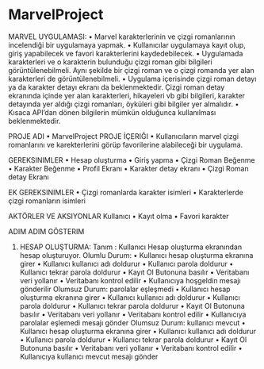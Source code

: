 # MarvelProject
MARVEL UYGULAMASI:
•	Marvel karakterlerinin ve çizgi romanlarının incelendiği bir uygulamaya yapmak.
•	Kullanıcılar uygulamaya kayıt olup, giriş yapabilecek ve favori karakterlerini kaydedebilecek.
•	Uygulamada karakterleri ve o karakterin bulunduğu çizgi roman gibi bilgileri görüntülenebilmeli. Aynı şekilde bir çizgi roman ve o çizgi romanda yer alan karakterleri de görüntülenebilmeli.
•	Uygulama içerisinde çizgi roman detayı ya da karakter detayı ekranı da beklenmektedir. Çizgi roman detay ekranında içinde yer alan karakterleri, hikayeleri vb gibi bilgileri, karakter detayında yer aldığı çizgi romanları, öyküleri gibi bilgiler yer almalıdır.
•	Kısaca API’dan dönen bilgilerin mümkün olduğunca kullanılması beklenmektedir.


PROJE ADI 
•	MarvelProject
PROJE İÇERIĞI
•	Kullanıcıların marvel çizgi romanlarını ve karekterlerini görüp favorilerine alabileceği bir uygulama.


GEREKSINIMLER
•	Hesap oluşturma
•	Giriş yapma
•	Çizgi Roman Beğenme
•	Karakter Beğenme
•	Profil Ekranı
•	Karakter detay ekranı
•	Çizgi Roman detay Ekranı



EK GEREKSINIMLER
•	Çizgi romanlarda karakter isimleri
•	Karakterlerde çizgi romanların isimleri




AKTÖRLER VE AKSIYONLAR
Kullanıcı
•	Kayıt olma
•	Favori karakter 






ADIM ADIM GÖSTERIM

1.	HESAP OLUŞTURMA:
Tanım : Kullanıcı Hesap oluşturma ekranından hesap oluşturuyor.
Olumlu Durum:
•	Kullanıcı hesap oluşturma ekranına girer
•	Kullanıcı kullanıcı adı doldurur
•	Kullanıcı parola doldurur
•	Kullanıcı tekrar parola doldurur
•	Kayıt Ol Butonuna basılır
•	Veritabanı veri yollanır
•	Veritabanı kontrol edilir
•	Kullanıcıya hoşgeldin mesajı gönderilir
Olumsuz Durum: parolalar eşleşmedi 
•	Kullanıcı hesap oluşturma ekranına girer
•	Kullanıcı kullanıcı adı doldurur
•	Kullanıcı parola doldurur
•	Kullanıcı tekrar parola doldurur
•	Kayıt Ol Butonuna basılır
•	Veritabanı veri yollanır
•	Veritabanı kontrol edilir
•	Kullanıcıya parolalar eşlemedi mesajı gönder
Olumsuz Durum: kullanıcı mevcut
•	Kullanıcı hesap oluşturma ekranına girer
•	Kullanıcı kullanıcı adı doldurur
•	Kullanıcı parola doldurur
•	Kullanıcı tekrar parola doldurur
•	Kayıt Ol Butonuna basılır
•	Veritabanı veri yollanır
•	Veritabanı kontrol edilir
•	Kullanıcıya kullanıcı mevcut mesajı gönder
